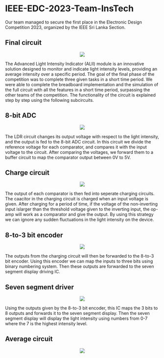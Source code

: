 # IEEE-EDC-2023-Team-InsTech
Our team managed to secure the first place in the Electronic Design Competition 2023, organized by the IEEE Sri Lanka Section.
## Final circuit
<p align="center">
  <img  src="https://github.com/avishkaherath/AMD-Module-Team-InsTech-IEEE-EDC-2023/assets/125986011/20dc8d04-2c97-43fe-9bc3-2eba483a6203">
</p>
The Advanced Light Intensity Indicator (ALII) module is an innovative solution designed to monitor and indicate light intensity levels, providing an average intensity over a specific period. The goal of the final phase of the competition was to complete three given tasks in a short time period.
We were able to complete the breadboard implementation and the simulation of the full circuit with all the features in a short time period, surpassing the other teams of the competition. 
The functionality of the circuit is explained step by step using the following subcircuits.

## 8-bit ADC
<p align="center">
  <img  src="https://github.com/avishkaherath/AMD-Module-Team-InsTech-IEEE-EDC-2023/assets/125986011/0559f352-8733-4a83-9f40-4b8671943900">
</p>
The LDR circuit changes its output voltage with respect to the light intensity, and the output is fed to the 8-bit ADC circuit. In this circuit we divide the reference voltage for each comparator, and compares it with the input voltage to the circuit. After comparing the voltages, we forward them to a buffer circuit to map the comparator output between 0V to 5V.

## Charge circuit
<p align="center">
  <img  src="https://github.com/avishkaherath/AMD-Module-Team-InsTech-IEEE-EDC-2023/assets/125986011/6e6d89c1-322a-429f-a001-fa5e58134a3f">
</p>
The output of each comparator is then fed into seperate charging circuits. The caacitor in the charging circuit is charged when an input voltage is given. After charging for a period of time, if the voltage of the non-inverting input islarger than the threshold voltage given to the inverting input, the op-amp will work as a comparator and give the output.
By using this strategy we can ignore any sudden fluctuations in the light intensity on the device.

## 8-to-3 bit encoder
<p align="center">
  <img  src="https://github.com/avishkaherath/AMD-Module-Team-InsTech-IEEE-EDC-2023/assets/125986011/130394b0-cb78-4951-86aa-0718800e31d6">
</p>
The outputs from the charging circuit will then be forwarded to the 8-to-3 bit encoder. Using this encoder we can map the inputs to three bits using binary numbering system. Then these outputs are forwarded to the seven segment display driving IC.

## Seven segment driver
<p align="center">
  <img  src="https://github.com/avishkaherath/AMD-Module-Team-InsTech-IEEE-EDC-2023/assets/125986011/2dd28417-fc4c-4ebc-ae0f-f4ecdbfce265">
</p>
Using the outputs given by the 8-to-3 bit encoder, this IC maps the 3 bits to 8 outputs and forwards it to the seven segment display. Then the seven segment display will display the light intensity using numbers from 0-7 where the 7 is the highest intensity level.

## Average circuit
<p align="center">
  <img  src="https://github.com/avishkaherath/AMD-Module-Team-InsTech-IEEE-EDC-2023/assets/125986011/fe230626-0621-4239-9678-72ecffa7e144">
</p>
